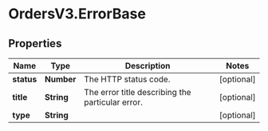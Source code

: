 # OrdersV3.ErrorBase

## Properties
Name | Type | Description | Notes
------------ | ------------- | ------------- | -------------
**status** | **Number** | The HTTP status code.  | [optional] 
**title** | **String** | The error title describing the particular error.  | [optional] 
**type** | **String** |  | [optional] 
